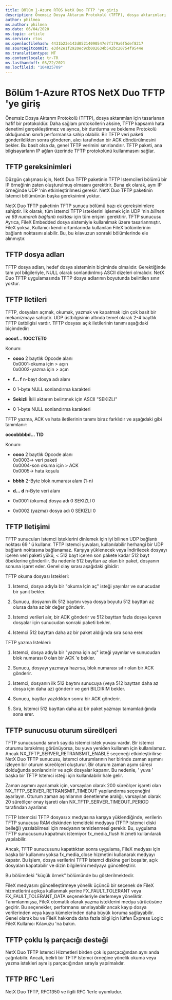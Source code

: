 ```yaml
---
title: Bölüm 1-Azure RTOS NetX Duo TFTP 'ye giriş
description: Önemsiz Dosya Aktarım Protokolü (TFTP), dosya aktarımları için tasarlanan hafif bir protokoldür.
author: philmea
ms.author: philmea
ms.date: 06/04/2020
ms.topic: article
ms.service: rtos
ms.openlocfilehash: 4431b23e143d05214090547e7f179a6f5def8217
ms.sourcegitcommit: e3d42e1f2920ec9cb002634b542bc20754f9544e
ms.translationtype: MT
ms.contentlocale: tr-TR
ms.lasthandoff: 03/22/2021
ms.locfileid: "104825709"
---
```

# <a name="chapter-1---introduction-to-azure-rtos-netx-duo-tftp"></a>Bölüm 1-Azure RTOS NetX Duo TFTP 'ye giriş 

Önemsiz Dosya Aktarım Protokolü (TFTP), dosya aktarımları için tasarlanan hafif bir protokoldür. Daha sağlam protokollerin aksine, TFTP kapsamlı hata denetimi gerçekleştirmez ve ayrıca, bir durdurma ve bekleme Protokolü olduğundan sınırlı performansa sahip olabilir. Bir TFTP veri paketi gönderildikten sonra gönderen, alıcı tarafından bir ACK döndürülmesini bekler. Bu basit olsa da, genel TFTP verimini sınırlandırır. TFTP paketi, ana bilgisayarların IP ağları üzerinde TFTP protokolünü kullanmasını sağlar.

## <a name="tftp-requirements"></a>TFTP gereksinimleri

Düzgün çalışması için, NetX Duo TFTP paketinin TFTP Istemcileri bölümü bir IP örneğinin zaten oluşturulmuş olmasını gerektirir. Buna ek olarak, aynı IP örneğinde UDP 'nin etkinleştirilmesi gerekir. NetX Duo TFTP paketinin Istemci bölümünün başka gereksinimi yoktur.

NetX Duo TFTP paketinin TFTP sunucu bölümü bazı ek gereksinimlere sahiptir. İlk olarak, tüm istemci TFTP isteklerini işlemek için UDP 'nin *bilinen ve 69 numaralı bağlantı noktası* için tüm erişimi gerektirir. TFTP sunucusu Ayrıca, FileX Embedded dosya sistemiyle kullanılmak üzere tasarlanmıştır. FileX yoksa, Kullanıcı kendi ortamlarında kullanılan FileX bölümlerinin bağlantı noktasını alabilir. Bu, bu kılavuzun sonraki bölümlerinde ele alınmıştır.

## <a name="tftp-file-names"></a>TFTP dosya adları 

TFTP dosya adları, hedef dosya sisteminin biçiminde olmalıdır. Gerektiğinde tam yol bilgileriyle, NULL olarak sonlandırılmış ASCII dizeleri olmalıdır. NetX Duo TFTP uygulamasında TFTP dosya adlarının boyutunda belirtilen sınır yoktur.

## <a name="tftp-messages"></a>TFTP Iletileri

TFTP, dosyaları açmak, okumak, yazmak ve kapatmak için çok basit bir mekanizmaya sahiptir. UDP üstbilgisinin altında temel olarak 2-4 baytlık TFTP üstbilgisi vardır. TFTP dosyası açık iletilerinin tanımı aşağıdaki biçimdedir:

**oooof... f0OCTET0**

Konum:

- **oooo** 2 baytlık Opcode alanı  
0x0001-okuma için > açın  
0x0002-yazma için > açın

- **f... f** n-bayt dosya adı alanı

- 0 1-byte NULL sonlandırma karakteri

- **Sekizli** İkili aktarım belirtmek için ASCII "SEKIZLI"

- 0 1-byte NULL sonlandırma karakteri

TFTP yazma, ACK ve hata iletilerinin tanımı biraz farklıdır ve aşağıdaki gibi tanımlanır:

**oooobbbbd... TID**

Konum:

- **oooo** 2 baytlık Opcode alanı  
0x0003-> veri paketi  
0x0004-son okuma için > ACK  
0x0005-> hata koşulu  

- **bbbb** 2-Byte blok numarası alanı (1-n)

- **d... d** n-Byte veri alanı


- 0x0001 (okuma) dosya adı 0 SEKIZLI 0

- 0x0002 (yazma) dosya adı 0 SEKIZLI 0

## <a name="tftp-communication"></a>TFTP Iletişimi

TFTP sunucuları Istemci isteklerini dinlemek için iyi bilinen UDP bağlantı noktası 69 ' ü kullanır. TFTP Istemci yuvaları, kullanılabilir herhangi bir UDP bağlantı noktasına bağlanamaz. Karşıya yüklenecek veya İndirilecek dosyayı içeren veri paketi yükü, < 512 bayt içeren son pakete kadar 512 bayt öbeklerine gönderilir. Bu nedenle 512 bayttan az olan bir paket, dosyanın sonuna işaret eder. Genel olay sırası aşağıdaki gibidir:

TFTP okuma dosyası Istekleri:

1.  Istemci, dosya adıyla bir "okuma Için aç" isteği yayınlar ve sunucudan bir yanıt bekler.

2.  Sunucu, dosyanın ilk 512 baytını veya dosya boyutu 512 bayttan az olursa daha az bir değer gönderir.

3.  Istemci verileri alır, bir ACK gönderir ve 512 bayttan fazla dosya içeren dosyalar için sunucudan sonraki paketi bekler.

4.  Istemci 512 bayttan daha az bir paket aldığında sıra sona erer.

TFTP yazma Istekleri:

1.  Istemci, dosya adıyla bir "yazma için aç" isteği yayınlar ve sunucudan blok numarası 0 olan bir ACK 'e bekler.

2.  Sunucu, dosyayı yazmaya hazırsa, blok numarası sıfır olan bir ACK gönderir.

3.  Istemci, dosyanın ilk 512 baytını sunucuya (veya 512 bayttan daha az dosya için daha az) gönderir ve geri BILDIRIM bekler.

4.  Sunucu, baytlar yazıldıktan sonra bir ACK gönderir.

5.  Sıra, Istemci 512 bayttan daha az bir paket yazmayı tamamladığında sona erer.
 

## <a name="tftp-server-session-timer"></a>TFTP sunucusu oturum süreölçeri

TFTP sunucusunda sınırlı sayıda istemci istek yuvası vardır. Bir istemci oturumu bırakılmış görünüyorsa, bu yuva yeniden kullanım için kullanılamaz. Ancak NX_TFTP_SERVER_RETRANSMIT_ENABLE seçeneği etkinleştirilirse NetX Duo TFTP sunucusu, istemci oturumlarının her birinde zaman aşımını izleyen bir oturum süreölçeri oluşturur. Bir oturum zaman aşımı süresi dolduğunda sonlandırılır ve açık dosyalar kapanır. Bu nedenle, ' yuva ' başka bir TFTP Istemci isteği için kullanılabilir hale gelir.

Zaman aşımını ayarlamak için, varsayılan olarak 200 süreölçer işareti olan NX_TFTP_SERVER_RETRANSMIT_TIMEOUT yapılandırma seçeneğini ayarlayın. Oturum zaman aşımlarının denetlenme aralığı, varsayılan olarak 20 süreölçer onay işareti olan NX_TFTP_SERVER_TIMEOUT_PERIOD tarafından ayarlanır.

TFTP Istemcisi TFTP dosyası x medyasına karşıya yüklendiğinde, verilerin TFTP sunucusu RAM diskinden temeldeki medyaya (TFTP Istemci diski belleği) yazılabilmesi için medyanın temizlenmesi gerekir. Bu, uygulama TFTP sunucusunu kapatmak istemiyor fx_media_flush hizmeti kullanılarak yapılabilir.

Ancak, TFTP sunucusunu kapattıktan sonra uygulama, FileX medyası için başka bir kullanımı yoksa fx_media_close hizmetini kullanarak medyayı kapatır. Bu işlem, dosya verilerini TFTP Istemci diskine geri boşaltır, açık dosyaları kapatabilir ve dizin bilgilerini medyaya güncelleştirir.

Bu bölümdeki "küçük örnek" bölümünde bu gösterilmektedir.

FileX medyasını güncelleştirmeye yönelik üçüncü bir seçenek de FileX hizmetlerini açıkça kullanmak yerine FX_FAULT_TOLERANT veya FX_FAULT_TOLERANT_DATA seçenekleriyle derlemeye yöneliktir. Tanımlanmışsa, FileX otomatik olarak yazma isteklerini medya sürücüsüne geçirir. Bu seçenekler, performansı sınırlayabilir ancak kayıp dosya verilerinden veya kayıp kümelerinden daha büyük koruma sağlayabilir. Genel olarak bu ve FileX hakkında daha fazla bilgi için lütfen Express Logic FileX Kullanıcı Kılavuzu 'na bakın.

## <a name="tftp-multi-thread-support"></a>TFTP çoklu Iş parçacığı desteği

NetX Duo TFTP Istemci Hizmetleri birden çok iş parçacığından aynı anda çağrılabilir. Ancak, belirli bir TFTP Istemci örneğine yönelik okuma veya yazma istekleri aynı iş parçacığından sırayla yapılmalıdır.

## <a name="tftp-rfcs"></a>TFTP RFC 'Leri

NetX Duo TFTP, RFC1350 ve ilgili RFC 'lerle uyumludur.

